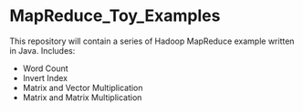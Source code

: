 # MapReduce_Toy_Examples

This repository will contain a series of Hadoop MapReduce example written in Java. Includes:

- Word Count
- Invert Index
- Matrix and Vector Multiplication
- Matrix and Matrix Multiplication
